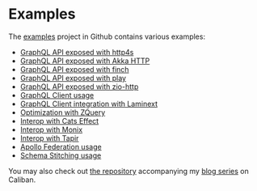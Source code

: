 # Examples
The [examples](https://github.com/ghostdogpr/caliban/tree/master/examples/) project in Github contains various examples:
- [GraphQL API exposed with http4s](https://github.com/ghostdogpr/caliban/tree/master/examples/src/main/scala/example/http4s)
- [GraphQL API exposed with Akka HTTP](https://github.com/ghostdogpr/caliban/tree/master/examples/src/main/scala/example/akkahttp)
- [GraphQL API exposed with finch](https://github.com/ghostdogpr/caliban/tree/master/examples/src/main/scala/example/finch)
- [GraphQL API exposed with play](https://github.com/ghostdogpr/caliban/tree/master/examples/src/main/scala/example/play)
- [GraphQL API exposed with zio-http](https://github.com/ghostdogpr/caliban/tree/master/examples/src/main/scala/example/ziohttp)
- [GraphQL Client usage](https://github.com/ghostdogpr/caliban/tree/master/examples/src/main/scala/example/client)
- [GraphQL Client integration with Laminext](https://github.com/ghostdogpr/caliban/tree/master/client-laminext/src/test/scala/caliban/client/laminext)
- [Optimization with ZQuery](https://github.com/ghostdogpr/caliban/tree/master/examples/src/main/scala/example/optimizations)
- [Interop with Cats Effect](https://github.com/ghostdogpr/caliban/tree/master/examples/src/main/scala/example/interop/cats)
- [Interop with Monix](https://github.com/ghostdogpr/caliban/tree/master/examples/src/main/scala/example/interop/monix)
- [Interop with Tapir](https://github.com/ghostdogpr/caliban/tree/master/examples/src/main/scala/example/tapir)
- [Apollo Federation usage](https://github.com/ghostdogpr/caliban/tree/master/examples/src/main/scala/example/federation)
- [Schema Stitching usage](https://github.com/ghostdogpr/caliban/tree/master/examples/src/main/scala/example/stitching)

You may also check out [the repository](https://github.com/ghostdogpr/caliban-blog-series) accompanying my [blog series](https://medium.com/@ghostdogpr/graphql-in-scala-with-caliban-part-1-8ceb6099c3c2) on Caliban.